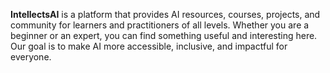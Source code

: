 <strong>IntellectsAI</strong> is a platform that provides AI resources, courses, projects, and community for learners and practitioners of all levels. Whether you are a beginner or an expert, you can find something useful and interesting here. Our goal is to make AI more accessible, inclusive, and impactful for everyone.
